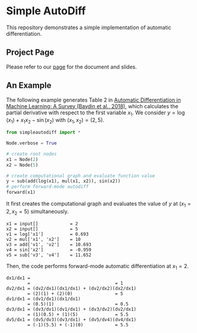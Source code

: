 # Simple AutoDiff
This repository demonstrates a simple implementation of automatic differentiation.

## Project Page
Please refer to our [page]() for the document and slides.

## An Example
The following example generates Table 2 in [Automatic Differentiation in Machine Learning: A Survey (Baydin et al., 2018)](https://www.jmlr.org/papers/volume18/17-468/17-468.pdf), which calculates the partial derivative with respect to the first variable $x_1$.
We consider $y=\log(x_1)+x_1x_2-\sin(x_2)$ with $(x_1,x_2)=(2,5)$.
```python
from simpleautodiff import *

Node.verbose = True

# create root nodes
x1 = Node(2)
x2 = Node(5)

# create computational graph and evaluate function value
y = sub(add(log(x1), mul(x1, x2)), sin(x2))
# perform forward-mode autodiff
forward(x1)
```
It first creates the computational graph and evaluates the value of $y$ at $(x_1=2,x_2=5)$ simultaneously.
```
x1 = input[]            = 2       
x2 = input[]            = 5       
v1 = log['x1']          = 0.693   
v2 = mul['x1', 'x2']    = 10      
v3 = add['v1', 'v2']    = 10.693  
v4 = sin['x2']          = -0.959  
v5 = sub['v3', 'v4']    = 11.652  
```
Then, the code performs forward-mode automatic differentiation at $x_1=2$.
```
dx1/dx1 =                                               
        =                                = 1    
dv2/dx1 = (dv2/dx1)(dx1/dx1) + (dv2/dx2)(dx2/dx1)       
        = (2)(1) + (2)(0)                = 5    
dv1/dx1 = (dv1/dx1)(dx1/dx1)                            
        = (0.5)(1)                       = 0.5  
dv3/dx1 = (dv3/dv1)(dv1/dx1) + (dv3/dv2)(dv2/dx1)       
        = (1)(0.5) + (1)(5)              = 5.5  
dv5/dx1 = (dv5/dv3)(dv3/dx1) + (dv5/dv4)(dv4/dx1)       
        = (-1)(5.5) + (-1)(0)            = 5.5  
```